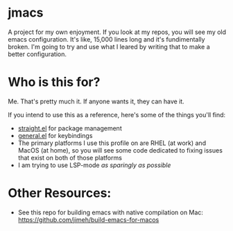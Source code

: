 # jmacs

A project for my own enjoyment. If you look at my repos, you will see my old emacs configuration. It's like, 15,000 lines long and it's fundimentally broken. I'm going to try and use what I leared by writing that to make a better configuration. 

# Who is this for?

Me. That's pretty much it. If anyone wants it, they can have it. 

If you intend to use this as a reference, here's some of the things you'll find:

- [straight.el](https://github.com/raxod502/straight.el) for package management
- [general.el](https://github.com/noctuid/general.el) for keybindings
- The primary platforms I use this profile on are RHEL (at work) and MacOS (at home), so you will see some code dedicated to fixing issues that exist on both of those platforms
- I am trying to use LSP-mode _as sparingly as possible_


# Other Resources:
- See this repo for building emacs with native compilation on Mac: <https://github.com/jimeh/build-emacs-for-macos>
